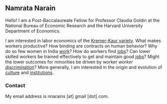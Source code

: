 ## Namrata Narain

Hello! I am a Post-Baccalaureate Fellow for Professor Claudia Goldin at the National Bureau of Economic Research and the Harvard University Department of Economics. 

I am interested in labor economics of the [Kremer-Kaur variety](http://cega.berkeley.edu/assets/cega_events/17/self-control_at_work.pdf). What makes workers productive? How binding are contracts on human behavior? Why do so few women in India [work](https://www.economist.com/leaders/2018/07/05/why-india-needs-women-to-work)? How do workers find [jobs](http://www.surveyor.nber.org/home/harvard/library/MontgomeryAER.pdf)? Can lower skilled workers be trained effectively to get and maintain good [jobs](http://www.surveyor.nber.org/home/harvard/library/MontgomeryAER.pdf)? Might the lower outcomes for minorities be driven by worker _worker_ [discrimination](https://scholar.harvard.edu/files/fryer/files/two-sided_discrimination.pdf)? More generally, I am interested in the origin and evolution of [culture](https://dash.harvard.edu/bitstream/handle/1/11986331/nunn-slave-trade.pdf?sequence=1) and [institutions](https://economics.mit.edu/files/4469).


### Contact

My email address is nnarains [at] gmail [dot] com.
